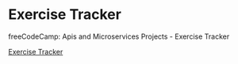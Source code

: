 # Exercise Tracker

freeCodeCamp: Apis and Microservices Projects - Exercise Tracker

[Exercise Tracker](https://izk-exercise-tracker.glitch.me/)